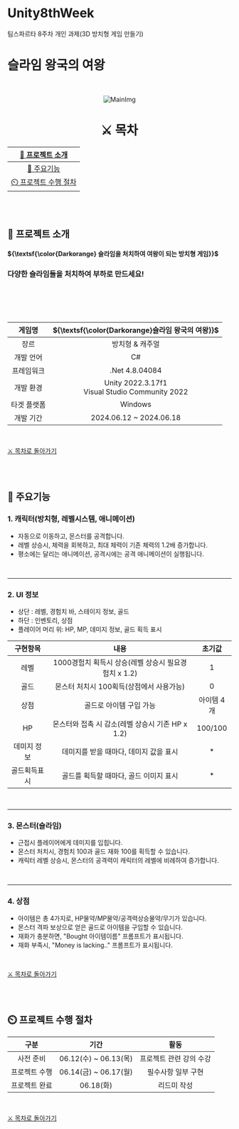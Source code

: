 # Unity8thWeek
팀스파르타 8주차 개인 과제(3D 방치형 게임 만들기)

# 슬라임 왕국의 여왕

<br>

<div align="center">

![MainImg](https://github.com/shinmegan/Unity8thWeek/assets/108499207/85f81d9a-9496-449f-ab36-8a3b758bcc2a)

# :crossed_swords: 목차

| [🏰 프로젝트 소개](#european_castle-프로젝트-소개) |
| :---: |
| [👸 주요기능 ](#princess-주요기능) |
| [⏲️ 프로젝트 수행 절차 ](#timer_clock-프로젝트-수행-절차) |

</div>

<br><br>

## :european_castle: 프로젝트 소개

#### ${\textsf{\color{Darkorange} 슬라임을 처치하여 여왕이 되는 방치형 게임}}$
### 다양한 슬라임들을 처치하여 부하로 만드세요!

<br>

<div align="center">

<br><br>

| 게임명 | **${\textsf{\color{Darkorange}슬라임 왕국의 여왕}}$** |
| :---: | :---: |
| 장르 | 방치형 & 캐주얼 |
| 개발 언어 | C# |
| 프레임워크 | .Net 4.8.04084 |
| 개발 환경 | Unity 2022.3.17f1 <br/> Visual Studio Community 2022 |
| 타겟 플랫폼 | Windows |
| 개발 기간 | 2024.06.12 ~ 2024.06.18 |

</div>

<br>

[:crossed_swords: 목차로 돌아가기](#crossed_swords-목차)

<br><br>

## :princess: 주요기능

### 1. 캐릭터(방치형, 레벨시스템, 애니메이션)

   - 자동으로 이동하고, 몬스터를 공격합니다.
   - 레벨 상승시, 체력을 회복하고, 최대 체력이 기존 체력의 1.2배 증가합니다.
   - 평소에는 달리는 애니메이션, 공격시에는 공격 애니메이션이 실행됩니다.

<br>

***
     
### 2. UI 정보

   - 상단 : 레벨, 경험치 바, 스테이지 정보, 골드
   - 하단 : 인벤토리, 상점
   - 플레이어 머리 위: HP, MP, 데미지 정보, 골드 획득 표시

| 구현항목 | 내용 | 초기값 |
| :---: | :---: | :---: |
| 레벨 | 1000경험치 획득시 상승(레벨 상승시 필요경험치 x 1.2) | 1 |
| 골드 | 몬스터 처치시 100획득(상점에서 사용가능)  | 0 |
| 상점 | 골드로 아이템 구입 가능  | 아이템 4개 |
| HP | 몬스터와 접촉 시 감소(레벨 상승시 기존 HP x 1.2) | 100/100 |
| 데미지 정보 | 데미지를 받을 때마다, 데미지 값을 표시 | * |
| 골드획득표시 | 골드를 획득할 때마다, 골드 이미지 표시 | * |

<br>

***
  
### 3. 몬스터(슬라임)

   - 근접시 플레이어에게 데미지를 입힙니다.
   - 몬스터 처치시, 경험치 100과 골드 재화 100를 획득할 수 있습니다.
   - 캐릭터 레벨 상승시, 몬스터의 공격력이 캐릭터의 레벨에 비례하여 증가합니다.

<br>

***
  
### 4. 상점

   - 아이템은 총 4가지로, HP물약/MP물약/공격력상승물약/무기가 있습니다.
   - 몬스터 격파 보상으로 얻은 골드로 아이템을 구입할 수 있습니다.
   - 재화가 충분하면, "Bought 아이템이름" 프롬프트가 표시됩니다.
   - 재화 부족시, "Money is lacking.." 프롬프트가 표시됩니다.

<br>

[:crossed_swords: 목차로 돌아가기](#crossed_swords-목차)

<br><br>

## :timer_clock: 프로젝트 수행 절차

| 구분 | 기간 | 활동 |
| :---: | :---: | :---: |
| 사전 준비 | 06.12(수) ~ 06.13(목) | 프로젝트 관련 강의 수강 |
| 프로젝트 수행 | 06.14(금) ~ 06.17(월) | 필수사항 일부 구현 |
| 프로젝트 완료 | 06.18(화) | 리드미 작성 |

<br>

[:crossed_swords: 목차로 돌아가기](#crossed_swords-목차)

<br><br>

